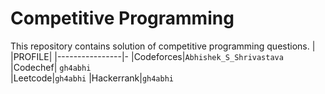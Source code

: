 # Competitive Programming
This repository contains solution of competitive programming questions.
| |PROFILE|
|----------------|-
|Codeforces|`Abhishek_S_Shrivastava`          
|Codechef| `gh4abhi`        
|Leetcode|`gh4abhi`
|Hackerrank|`gh4abhi`
